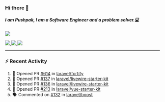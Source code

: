 ### Hi there 👋

##### I am Pushpak, I am a Software Engineer and a problem solver.💻

<a href='https://twitter.com/pushpak1300'><a href="https://pushpak1300.me/" target="_blank">
  <img src="https://img.shields.io/badge/website-%23E34F26.svg?&style=for-the-badge" />
</a> 
 
 <a href="https://twitter.com/pushpak1300" target="_blank">
  <img src="https://img.shields.io/badge/twitter-%231DA1F2.svg?&style=for-the-badge&logo=twitter&logoColor=white" />
</a> 

<a href="https://www.linkedin.com/in/pushpak-c-286b17b1/" target="_blank">
  <img src="https://img.shields.io/badge/linkedin-%230077B5.svg?&style=for-the-badge&logo=linkedin&logoColor=white" />
</a> 

<a href="https://dev.to/pushpak1300/" target="_blank">
  <img src="http://img.shields.io/badge/dev.to-gray?style=for-the-badge&logo=dev.to&?logoColor=white?logoWidth=100?label=" />
</a> 


</p>

---

### ⚡ Recent Activity

<!--START_SECTION:activity-->
1. 💪 Opened PR [#614](undefined) in [laravel/fortify](https://github.com/laravel/fortify)
2. 💪 Opened PR [#137](undefined) in [laravel/livewire-starter-kit](https://github.com/laravel/livewire-starter-kit)
3. 💪 Opened PR [#136](undefined) in [laravel/livewire-starter-kit](https://github.com/laravel/livewire-starter-kit)
4. 💪 Opened PR [#213](undefined) in [laravel/vue-starter-kit](https://github.com/laravel/vue-starter-kit)
5. 🗣 Commented on [#132](https://github.com/laravel/boost/issues/132#issuecomment-3405133998) in [laravel/boost](https://github.com/laravel/boost)
<!--END_SECTION:activity-->
